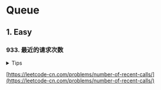 # Queue

## 1. Easy

### 933. 最近的请求次数

<details>
<summary>Tips</summary>

1. t是递增的
2. 所以用队列维护一个在[t-3000,t]范围的滑动窗口即可

</details>

[https://leetcode-cn.com/problems/number-of-recent-calls/](https://leetcode-cn.com/problems/number-of-recent-calls/)